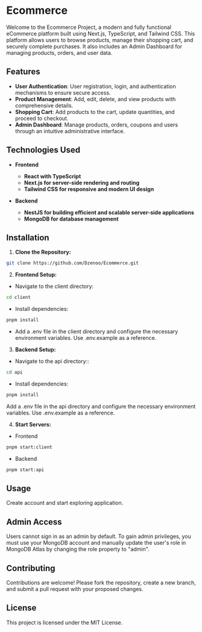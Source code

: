# Ecommerce

Welcome to the Ecommerce Project, a modern and fully functional eCommerce platform built using Next.js, TypeScript, and Tailwind CSS. This platform allows users to browse products, manage their shopping cart, and securely complete purchases. It also includes an Admin Dashboard for managing products, orders, and user data.

## Features

- **User Authentication**: User registration, login, and authentication mechanisms to ensure secure access.
- **Product Management**: Add, edit, delete, and view products with comprehensive details.
- **Shopping Cart**: Add products to the cart, update quantities, and proceed to checkout.
- **Admin Dashboard**: Manage products, orders, coupons and users through an intuitive administrative interface.

## Technologies Used

- **Frontend**

  - **React with TypeScript**
  - **Next.js for server-side rendering and routing**
  - **Tailwind CSS for responsive and modern UI design**

- **Backend**
  - **NestJS for building efficient and scalable server-side applications**
  - **MongoDB for database management**

## Installation

1. **Clone the Repository:**

```bash
git clone https://github.com/Dzenoo/Ecommerce.git
```

2. **Frontend Setup:**

- Navigate to the client directory:

```bash
cd client
```

- Install dependencies:

```bash
pnpm install
```

- Add a .env file in the client directory and configure the necessary environment variables. Use .env.example as a reference.

3. **Backend Setup:**

- Navigate to the api directory::

```bash
cd api
```

- Install dependencies:

```bash
pnpm install
```

Add a .env file in the api directory and configure the necessary environment variables. Use .env.example as a reference.

4. **Start Servers:**

- Frontend

```bash
pnpm start:client
```

- Backend

```bash
pnpm start:api
```

## Usage

Create account and start exploring application.

## Admin Access

Users cannot sign in as an admin by default. To gain admin privileges, you must use your MongoDB account and manually update the user's role in MongoDB Atlas by changing the role property to "admin".

## Contributing

Contributions are welcome! Please fork the repository, create a new branch, and submit a pull request with your proposed changes.

## License

This project is licensed under the MIT License.

